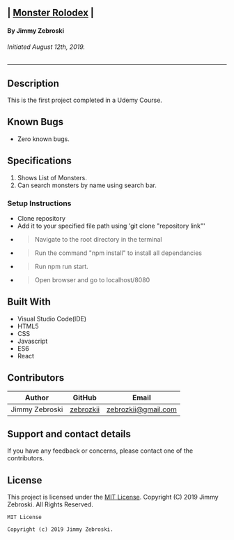## | <u>**Monster Rolodex**</u> |

#### By Jimmy Zebroski
###### Initiated August 12th, 2019.

----------

## Description
This is the first project completed in a Udemy Course.

## Known Bugs
* Zero known bugs.

## Specifications
  1. Shows List of Monsters.
  2. Can search monsters by name using search bar.
  

### Setup Instructions
  * Clone repository
  * Add it to your specified file path using 'git clone "repository link"'
  * > Navigate to the root directory in the terminal
  * > Run the command "npm install" to install all dependancies
  * > Run npm run start.
  * > Open browser and go to localhost/8080

## Built With

* Visual Studio Code(IDE)
* HTML5
* CSS
* Javascript
* ES6
* React


## Contributors

| Author | GitHub | Email |
|--------|:------:|:-----:|
| Jimmy Zebroski | [zebrozkii](https://github.com/zebrozkii) |  [zebrozkii@gmail.com](zebrozkii@gmail.com) |

## Support and contact details

If you have any feedback or concerns, please contact one of the contributors.

## License

This project is licensed under the [MIT License](https://opensource.org/licenses/MIT). Copyright (C) 2019 Jimmy Zebroski. All Rights Reserved.
```
MIT License

Copyright (c) 2019 Jimmy Zebroski.